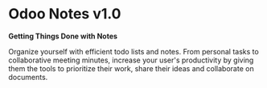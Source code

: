 Odoo Notes v1.0
===============

**Getting Things Done with Notes**

Organize yourself with efficient todo lists and notes. From personal tasks to collaborative meeting minutes, increase your user's productivity by giving them the tools to prioritize their work, share their ideas and collaborate on documents.

